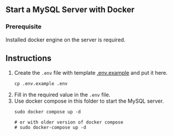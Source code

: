 ## Start a MySQL Server with Docker

### Prerequisite

Installed docker engine on the server is required.

## Instructions

1. Create the `.env` file with template [.env.example](./.env.example) and put it here.
	```
	cp .env.example .env
	```
1. Fill in the required value in the `.env` file.
1. Use docker compose in this folder to start the MySQL server.
	```
	sudo docker compose up -d

	# or with older version of docker compose
	# sudo docker-compose up -d
	```

